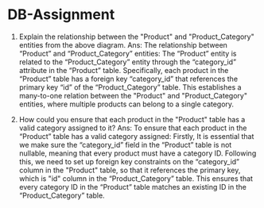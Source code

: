 # DB-Assignment

1. Explain the relationship between the "Product" and "Product_Category" entities from the above diagram.
Ans:  The relationship between “Product” and “Product_Category” entities:
      The “Product” entity is related to the “Product_Category” entity through the “category_id” attribute in the “Product” table. Specifically, each product in the “Product” table has a foreign key “category_id” that references the primary key “id” of the “Product_Category” table. This establishes a many-to-one relation between the "Product" and "Product_Category" entities, where multiple products can belong to a single category.


   
2. How could you ensure that each product in the "Product" table has a valid category assigned to it?
Ans:  To ensure that each product in the “Product” table has a valid category assigned:
      Firstly, It is essential that we make sure the “category_id” field in the “Product” table is not nullable, meaning that every product must have a category ID. Following this, we need to set up foreign key constraints on the “category_id” column in the "Product" table, so that it references the primary key, which is "id" column in the “Product_Category” table. This ensures that every category ID in the “Product” table matches an existing ID in the “Product_Category” table.
